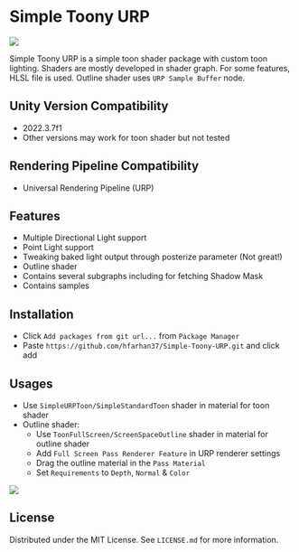 # Simple Toony URP

![](https://static.wixstatic.com/media/3a7fb2_eb8491021ff84a8aa0edd63cca429b10~mv2.gif)

Simple Toony URP is a simple toon shader package with custom toon lighting. Shaders are mostly developed in shader graph. For some features, HLSL file is used. Outline shader uses ```URP Sample Buffer``` node.

## Unity Version Compatibility
* 2022.3.7f1
* Other versions may work for toon shader but not tested

## Rendering Pipeline Compatibility
* Universal Rendering Pipeline (URP)

## Features
* Multiple Directional Light support
* Point Light support
* Tweaking baked light output through posterize parameter (Not great!)
* Outline shader
* Contains several subgraphs including for fetching Shadow Mask
* Contains samples

## Installation
* Click ```Add packages from git url...``` from ```Package Manager```
* Paste ```https://github.com/hfarhan37/Simple-Toony-URP.git``` and click add

## Usages
* Use  ```SimpleURPToon/SimpleStandardToon``` shader in material for toon shader
* Outline shader:
  * Use  ```ToonFullScreen/ScreenSpaceOutline``` shader in material for outline shader
  * Add ```Full Screen Pass Renderer Feature``` in URP renderer settings
  * Drag the outline material in the ```Pass Material```
  * Set ```Requirements``` to ```Depth```, ```Normal``` & ```Color```

![](https://static.wixstatic.com/media/3a7fb2_5ad48574360d4c5ea203bb4d80301676~mv2.png)

## License

Distributed under the MIT License. See `LICENSE.md` for more information.

